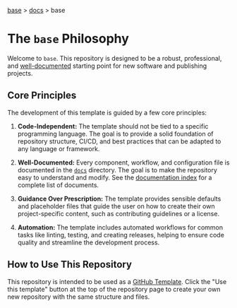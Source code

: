 [base](../README.md) > [docs](./README.md) > base

# The `base` Philosophy

Welcome to `base`.
This repository is designed to be a robust, professional, and
[well-documented](./README.md) starting point for new software and publishing
projects.

## Core Principles

The development of this template is guided by a few core principles:

1.  **Code-Independent:** The template should not be tied to a specific
    programming language.
    The goal is to provide a solid foundation of repository structure, CI/CD,
    and best practices that can be adapted to any language or framework.

2.  **Well-Documented:** Every component, workflow, and configuration file is
    documented in the [`docs`](./) directory.
    The goal is to make the repository easy to understand and modify.
    See the [documentation index](./README.md) for a complete list of
    documents.

3.  **Guidance Over Prescription:** The template provides sensible defaults and
    placeholder files that guide the user on how to create their own
    project-specific content, such as contributing guidelines or a license.

4.  **Automation:** The template includes automated workflows for common tasks
    like linting, testing, and creating releases, helping to ensure code
    quality and streamline the development process.

## How to Use This Repository

This repository is intended to be used as a
[GitHub Template](https://docs.github.com/en/repositories/creating-a-repository-on-github/creating-a-repository-from-a-template).
Click the "Use this template" button at the top of the repository page to
create your own new repository with the same structure and files.
